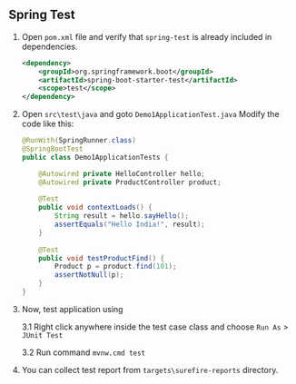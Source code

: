 ## Spring Test

1.  Open `pom.xml` file and verify that `spring-test` is already included in dependencies.

    ```xml
    <dependency>
        <groupId>org.springframework.boot</groupId>
        <artifactId>spring-boot-starter-test</artifactId>
        <scope>test</scope>
    </dependency>
    ```

2.  Open `src\test\java` and goto `Demo1ApplicationTest.java`
    Modify the code like this:

    ```java
    @RunWith(SpringRunner.class)
    @SpringBootTest
    public class Demo1ApplicationTests {

        @Autowired private HelloController hello;
        @Autowired private ProductController product;
        
        @Test
        public void contextLoads() {
            String result = hello.sayHello();
            assertEquals("Hello India!", result);
        }
        
        @Test
        public void testProductFind() {
            Product p = product.find(101);
            assertNotNull(p);
        }
    }
    ```

3.  Now, test application using

    3.1 Right click anywhere inside the test case class and choose `Run As` > `JUnit Test`

    3.2 Run command `mvnw.cmd test`

4.  You can collect test report from `targets\surefire-reports` directory.